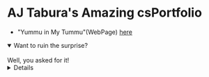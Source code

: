 # AJ Tabura's Amazing csPortfolio
* "Yummu in My Tummu"(WebPage) [here](https://taburaa.github.io/YummuInMyTummu/1test/tummu.html)
<details open>
<summary>Want to ruin the surprise?</summary>
<br>
Well, you asked for it!
<details>
* "Aesthetic Lightning" (Lightning Java) [here](https://taburaa.github.io/lightning2/)
* "DiceDiceBaby" (Dice)[here](https://taburaa.github.io/dice3/)
* UT Austin Presentation [here](https://taburaa.github.io/CollegePresentation/yo.html)
* "ChemoTravis"(ChemoTaxis) [here](https://taburaa.github.io/chemotaxis4/AJsound/)
* "Thanks-Starfield-Giving"(StarField)[here](https://taburaa.github.io/starfield5/)
```Java
void mousePressed()
{
startX=0;
startY=500;
endX=0;
endY=500;
int colorBackgroundX= ((int)(Math.random()*256)+1);
int colorBackgroundY= ((int)(Math.random()*256)+1);
int colorBackgroundZ= ((int)(Math.random()*256)+1);

 background(colorBackgroundX,colorBackgroundY,colorBackgroundZ); 

//i//f(randomTest<4){
// clear(); 
//}
}
void keyPressed(){
 clear(); 
}
```
